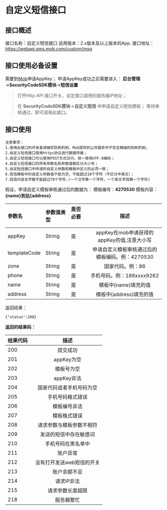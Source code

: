 # 自定义短信接口

## 接口概述

接口名称：自定义短信接口
适用版本：2.x版本及以上版本的App.
接口地址：https://webapi.sms.mob.com/custom/msg

## 接口使用必备设置
需要到[Mob](http:www.mob.com)申请AppKey；
申请AppKey成功之后需要进入：
**后台管理**→**SecurityCodeSDK模块**→**短信设置**
>打开Http API 接口开关，设定接口调用的服务器IP地址；

>在 **SecurityCodeSDK模块**→**自定义短信**  中申请自定义短信模板；
等待审核通过，即可调用此接口。

## 接口使用
    注意事项：
    1.使用此接口的开发者请做好防刷机制，Mob提供的公共服务中不包含精细的防刷机制。
    2.自定义短信接口使用https协议进行数据传输；
    3.自定义短信接口可以使用POST方式访问，统一使用UTF-8编码；
    4.自定义短信接口的所有参数名和参数值都区分大小写；
    5.自定短信接口中传递的自定义参数和模板中定义的必须一致；
    6.短信模板中的自定义参数值不能为空，不能超过10个字符（不区分中英文）；
    7.短信内容总字数不能超过70个字符.(一个汉字算一个字符，一个英文字母算一个字符)
    
假设，申请自定义模板审核通过后的数据为：
模板编号：**4270530**
模板内容：**{name}到达{address}**

|参数名 &nbsp; &nbsp; &nbsp;|参数值类型 &nbsp; &nbsp;|是否必要 &nbsp; &nbsp; &nbsp;|描述|
|:-------|:----------|:--------|:-----:|
|appKey|String|是|appKey在mob申请获得的appKey的值,注意大小写| 
|templateCode|String|是|申请自定义模板审核通过后的模板编码。例：4270530|
|zone|String|是|国家代码。例：86|
|phone|String|是|手机号码。例：186xxxx9262|
|name|String|是|模板中{name}填充的值|
|address|String|是|模板中{address}填充的值|
 
 返回结果：
 ```
 {"status":200}
 ```
    
**返回的结果码：**

|结果代码 &nbsp;|描述|
|:-------|:-----:|
|200|提交成功|
|201|	appKey为空|
|202|	模板号为空|
|203|	appKey非法|
|204|	国家代码或者手机号码为空|
|205|	手机号码格式错误|
|206|	模板编号非法|
|207|	模板格式错误|
|208|	请求参数与模板参数不相符|
|209|	发送的短信中存在敏感词|
|210|	手机号码在黑名单中|
|211|	账户异常|
|212|	没有打开发送web短信的开关|
|213|	账户余额不足|
|214|	请求IP非法|
|215|	请求参数长度超限|
|218|	服务器繁忙|
